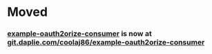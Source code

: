 # Moved
### [example-oauth2orize-consumer](https://git.daplie.com/coolaj86/example-oauth2orize-consumer) is now at [git.daplie.com/coolaj86/example-oauth2orize-consumer](https://git.daplie.com/coolaj86/example-oauth2orize-consumer)
